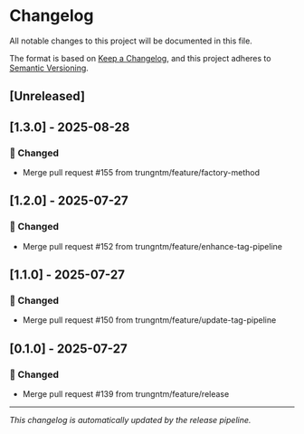 # Changelog

All notable changes to this project will be documented in this file.

The format is based on [Keep a Changelog](https://keepachangelog.com/en/1.0.0/),
and this project adheres to [Semantic Versioning](https://semver.org/spec/v2.0.0.html).

## [Unreleased]

## [1.3.0] - 2025-08-28

### 🔧 Changed
- Merge pull request #155 from trungntm/feature/factory-method


## [1.2.0] - 2025-07-27

### 🔧 Changed
- Merge pull request #152 from trungntm/feature/enhance-tag-pipeline


## [1.1.0] - 2025-07-27

### 🔧 Changed
- Merge pull request #150 from trungntm/feature/update-tag-pipeline


## [0.1.0] - 2025-07-27

### 🔧 Changed
- Merge pull request #139 from trungntm/feature/release



---

*This changelog is automatically updated by the release pipeline.*